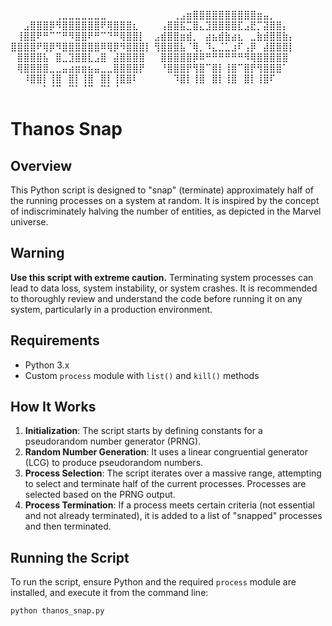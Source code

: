 ⠀⠀⠀⠀⠀⠀⠀⢀⣀⣀⣀⣀⣀⣀⣀⠀⠀⠀⠀⠀⠀⠀
⠀⠀⠀⢀⣠⣶⣿⣿⣿⣿⣿⣿⣿⣿⣿⣿⣶⣤⡀⠀⠀⠀
⠀⠀⣠⣿⣿⣿⡿⠻⣿⣿⣿⣿⣿⣿⠟⢿⣿⣿⣿⣆⠀⠀
⠀⢠⣿⣿⣯⣉⣿⣄⣹⣿⣿⣿⣿⣏⣠⣟⡉⣽⣿⣿⡄⠀
⠀⢸⣿⣿⠟⠛⠉⠉⠛⠻⣿⣿⠟⠛⠉⠙⠛⢿⣿⣿⡇⠀
⣠⣾⣿⣿⣶⣾⡀⠀⣴⣦⣾⣷⣴⣆⠀⣀⣷⣾⣿⣿⣷⡄
⣿⣿⣿⣿⠟⢿⡿⠻⣿⣿⣿⣿⣿⣿⠿⢿⡿⠻⣿⣿⣿⡇
⢻⣿⣿⣿⣧⠈⢿⡀⠹⣄⣈⣁⣰⠏⢠⡿⠀⣼⣿⣿⣿⡇
⠀⣿⣿⣿⣿⣧⠀⣿⣀⣹⣿⣿⣇⣠⣿⠀⣼⣿⣿⣿⣿⠀
⠀⣿⣿⣿⣿⣿⡿⠿⠛⠛⠛⠛⠛⠛⠻⢿⣿⣿⣿⣿⣿⠀
⠀⢿⣿⣿⣿⣿⣀⣀⣤⣴⣶⣶⣦⣤⣀⣀⣿⣿⣿⣿⡟⠀
⠀⠘⣿⣿⣿⡟⢻⣿⠉⣿⡇⢸⣿⠉⣿⡟⢻⣿⣿⣿⠁⠀
⠀⠀⠸⣿⣿⡇⢸⣿⠀⣿⡇⢸⣿⠀⣿⡇⢸⣿⣿⠇⠀⠀
⠀⠀⠀⠹⣿⡇⢸⣿⠀⣿⡇⢸⣿⠀⣿⡇⢸⣿⠏⠀⠀⠀
⠀⠀⠀⠀⠀⠁⠈⠉⠀⠉⠁⠈⠉⠀⠉⠁⠈⠀⠀⠀⠀⠀

# Thanos Snap

## Overview
This Python script is designed to "snap" (terminate) approximately half of the running processes on a system at random. It is inspired by the concept of indiscriminately halving the number of entities, as depicted in the Marvel universe.

## Warning
**Use this script with extreme caution.** Terminating system processes can lead to data loss, system instability, or system crashes. It is recommended to thoroughly review and understand the code before running it on any system, particularly in a production environment.

## Requirements
- Python 3.x
- Custom `process` module with `list()` and `kill()` methods

## How It Works
1. **Initialization**: The script starts by defining constants for a pseudorandom number generator (PRNG).
2. **Random Number Generation**: It uses a linear congruential generator (LCG) to produce pseudorandom numbers.
3. **Process Selection**: The script iterates over a massive range, attempting to select and terminate half of the current processes. Processes are selected based on the PRNG output.
4. **Process Termination**: If a process meets certain criteria (not essential and not already terminated), it is added to a list of "snapped" processes and then terminated.

## Running the Script
To run the script, ensure Python and the required `process` module are installed, and execute it from the command line:
```bash
python thanos_snap.py
